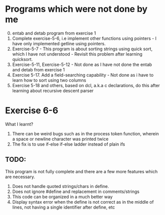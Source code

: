 # Programs which were not done by me

0. entab and detab program from exercise 1
1. Complete exercise-5-6, i.e implement other functions using pointers - I have only implemented getline using pointers.
2. Exercise-5-7 - This program is about sorting strings using quick sort, which I have not understood - Revisit this problem after learning quicksort.
3. Exercise-5-11, Exercise-5-12 - Not done as I have not done the entab and detab from exercise 1
4. Exercise 5-17. Add a field-searching capability  - Not done as i have to learn how to sort using two columns
5. Exercise 5-18 and others, based on dcl, a.k.a c declarations, do this after learning about recursive descent parser 

Exercise 6-6
===============
What I learnt?
1. There can be weird bugs such as in the process token function, wherein a
space or newline character was printed twice
2. The fix is to use if-else if-else ladder instead of plain ifs

## TODO:
This program is not fully complete and there are a few more features which are necessary.
1. Does not handle quoted strings/chars in define.
2. Does not ignore #define and replacement in comments/strings
3. This code can be organized in a much better way
4. Display syntax error when the define is not correct as in the middle of lines, not having a single identifier after define, etc
